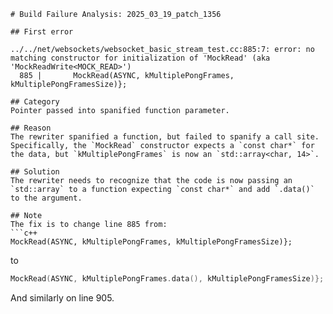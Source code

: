```
# Build Failure Analysis: 2025_03_19_patch_1356

## First error

../../net/websockets/websocket_basic_stream_test.cc:885:7: error: no matching constructor for initialization of 'MockRead' (aka 'MockReadWrite<MOCK_READ>')
  885 |       MockRead(ASYNC, kMultiplePongFrames, kMultiplePongFramesSize)};

## Category
Pointer passed into spanified function parameter.

## Reason
The rewriter spanified a function, but failed to spanify a call site. Specifically, the `MockRead` constructor expects a `const char*` for the data, but `kMultiplePongFrames` is now an `std::array<char, 14>`.

## Solution
The rewriter needs to recognize that the code is now passing an `std::array` to a function expecting `const char*` and add `.data()` to the argument.

## Note
The fix is to change line 885 from:
```c++
MockRead(ASYNC, kMultiplePongFrames, kMultiplePongFramesSize)};
```
to
```c++
MockRead(ASYNC, kMultiplePongFrames.data(), kMultiplePongFramesSize)};
```
And similarly on line 905.